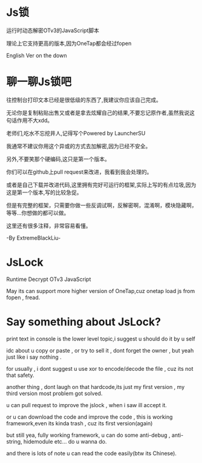 # Js锁
运行时动态解密OTv3的JavaScript脚本 

理论上它支持更高的版本,因为OneTap都会经过fopen

English Ver on the down
# 聊一聊Js锁吧
往控制台打印文本已经是很低级的东西了,我建议你应该自己完成。

无论你是复制粘贴出售又或者是拿去炫耀自己的结果,不要忘记原作者,虽然我说这句话作用不大xdd。

老师们,吃水不忘挖井人,记得写个Powered by LauncherSU

我通常不建议你用这个异或的方式去加解密,因为已经不安全。

另外,不要笑那个硬编码,这只是第一个版本。

你们可以在github上pull request来改进，我看到我会处理的。

或者是自己下载并改进代码,这里拥有完好可运行的框架,实际上写的有点垃圾,因为这是第一个版本,写的比较急促。

但是有完整的框架，只需要你做一些反调试啊，反解密啊，混淆啊，模块隐藏啊，等等...你想做的都可以做。

这里还有很多注释，非常容易看懂。

-By ExtremeBlackLiu-

# JsLock
Runtime Decrypt OTv3 JavaScript

May its can support more higher version of OneTap,cuz onetap load js from fopen , fread.

# Say something about JsLock?
print text in console is the lower level topic,i suggest u should do it by u self

idc about u copy or paste , or try to sell it , dont forget the owner , but yeah just like i say nothing .

for usually , i dont suggest u use xor to encode/decode the file , cuz its not that safety.

another thing , dont laugh on that hardcode,its just my first version , my third version most problem got solved.

u can pull request to improve the jslock , when i saw ill accept it.

or u can download the code and improve the code , this is working framework,even its kinda trash , cuz its first version(again)

but still yea, fully working framework, u can do some anti-debug , anti-string, hidemodule etc... do u wanna do.

and there is lots of note u can read the code easily(btw its Chinese).
